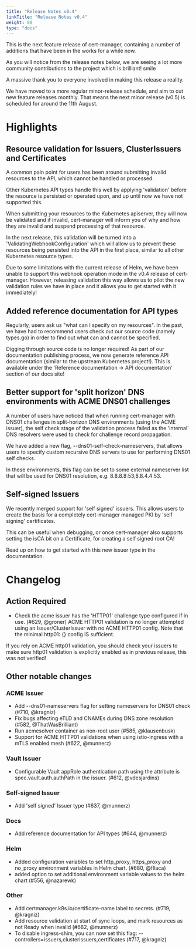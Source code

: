 ```yaml
---
title: "Release Notes v0.4"
linkTitle: "Release Notes v0.4"
weight: 80
type: "docs"
---
```


This is the next feature release of cert-manager, containing a number of additions
that have been in the works for a while now.

As you will notice from the release notes below, we are seeing a lot more community
contributions to the project which is brilliant! smile

A massive thank you to everyone involved in making this release a reality.

We have moved to a more regular minor-release schedule, and aim to cut new feature
releases monthly. That means the next minor release (v0.5) is scheduled for
around the 11th August.

# Highlights
## Resource validation for Issuers, ClusterIssuers and Certificates
A common pain point for users has been around submitting invalid resources to the
API, which cannot be handled or processed.

Other Kubernetes API types handle this well by applying 'validation' before the
resource is persisted or operated upon, and up until now we have not supported this.

When submitting your resources to the Kubernetes apiserver, they will now be validated
and if invalid, cert-manager will inform you of why and how they are invalid and
suspend processing of that resource.

In the next release, this validation will be turned into a 'ValidatingWebhookConfiguration'
which will allow us to prevent these resources being persisted into the API in
the first place, similar to all other Kubernetes resource types.

Due to some limitations with the current release of Helm, we have been unable to
support this webhook operation mode in the v0.4 release of cert-manager.
However, releasing validation this way allows us to pilot the new validation rules
we have in place and it allows you to get started with it immediately!

## Added reference documentation for API types
Regularly, users ask us "what can I specify on my resources". In the past, we have
had to recommend users check out our source code (namely types.go) in order to
find out what can and cannot be specified.

Digging through source code is no longer required! As part of our documentation
publishing process, we now generate reference API documentation (similar to the
upstream Kubernetes project!). This is available under the
'Reference documentation -> API documentation' section of our docs site!

## Better support for 'split horizon' DNS environments with ACME DNS01 challenges
A number of users have noticed that when running cert-manager with DNS01 challenges
in split-horizon DNS environments (using the ACME issuer), the self check stage
of the validation process failed as the 'internal' DNS resolvers were used to
check for challenge record propagation.

We have added a new flag, --dns01-self-check-nameservers, that allows users to specify
custom recursive DNS servers to use for performing DNS01 self checks.

In these environments, this flag can be set to some external nameserver list that
will be used for DNS01 resolution, e.g. 8.8.8.8:53,8.8.4.4:53.

## Self-signed Issuers
We recently merged support for 'self signed' issuers. This allows users to create
the basis for a completely cert-manager managed PKI by 'self signing' certificates.

This can be useful when debugging, or once cert-manager also supports setting the
isCA bit on a Certificate, for creating a self signed root CA!

Read up on how to get started with this new issuer type in the documentation.

# Changelog
## Action Required
- Check the acme issuer has the 'HTTP01' challenge type configured if in use. (#629, @groner)
ACME HTTP01 validation is no longer attempted using an
Issuer/ClusterIssuer with no ACME HTTP01 config. Note that the minimal
http01: {} config IS sufficient.

If you rely on ACME http01 validation, you should check your issuers to make
sure http01 validation is explicitly enabled as in previous release, this was
not verified!

## Other notable changes
### ACME Issuer
- Add --dns01-nameservers flag for setting nameservers for DNS01 check (#710, @kragniz)
- Fix bugs affecting eTLD and CNAMEs during DNS zone resolution (#582, @ThatWasBrilliant)
- Run acmesolver container as non-root user (#585, @klausenbusk)
- Support for ACME HTTP01 validations when using istio-ingress with a mTLS enabled mesh (#622, @munnerz)
### Vault Issuer
- Configurable Vault appRole authentication path using the attribute is spec.vault.auth.authPath in the issuer. (#612, @vdesjardins)
### Self-signed Issuer
- Add 'self signed' Issuer type (#637, @munnerz)
### Docs
- Add reference documentation for API types (#644, @munnerz)
### Helm
- Added configuration variables to set http_proxy, https_proxy and no_proxy environment variables in Helm chart. (#680, @fllaca)
- added option to set additional environment variable values to the helm chart (#556, @nazarewk)
### Other
- Add certmanager.k8s.io/certificate-name label to secrets. (#719, @kragniz)
- Add resource validation at start of sync loops, and mark resources as not Ready when invalid (#682, @munnerz)
- To disable ingress-shim, you can now set this flag: --controllers=issuers,clusterissuers,certificates (#717, @kragniz)
